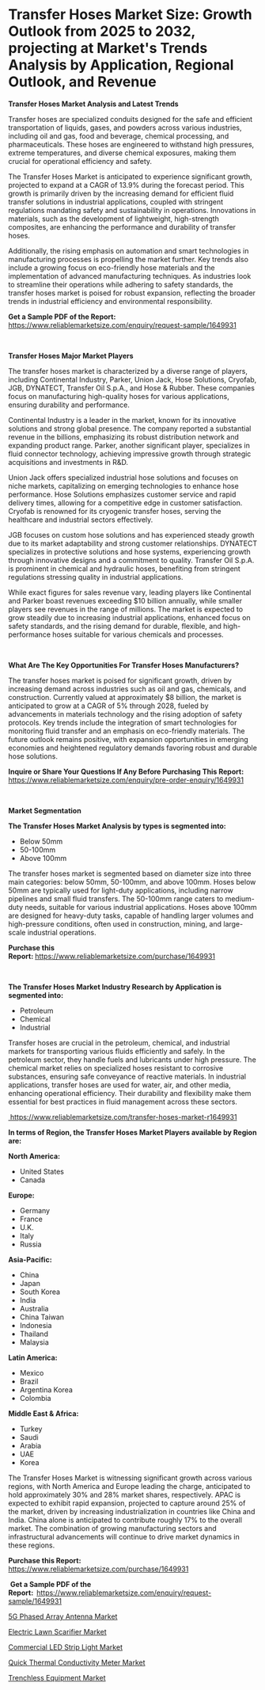 <p><h1>Transfer Hoses Market Size: Growth Outlook from 2025 to 2032, projecting at Market's Trends Analysis by Application, Regional Outlook, and Revenue</h1></p><p><strong>Transfer Hoses Market Analysis and Latest Trends</strong></p>
<p><p>Transfer hoses are specialized conduits designed for the safe and efficient transportation of liquids, gases, and powders across various industries, including oil and gas, food and beverage, chemical processing, and pharmaceuticals. These hoses are engineered to withstand high pressures, extreme temperatures, and diverse chemical exposures, making them crucial for operational efficiency and safety.</p><p>The Transfer Hoses Market is anticipated to experience significant growth, projected to expand at a CAGR of 13.9% during the forecast period. This growth is primarily driven by the increasing demand for efficient fluid transfer solutions in industrial applications, coupled with stringent regulations mandating safety and sustainability in operations. Innovations in materials, such as the development of lightweight, high-strength composites, are enhancing the performance and durability of transfer hoses.</p><p>Additionally, the rising emphasis on automation and smart technologies in manufacturing processes is propelling the market further. Key trends also include a growing focus on eco-friendly hose materials and the implementation of advanced manufacturing techniques. As industries look to streamline their operations while adhering to safety standards, the transfer hoses market is poised for robust expansion, reflecting the broader trends in industrial efficiency and environmental responsibility.</p></p>
<p><strong>Get a Sample PDF of the Report:&nbsp;</strong> <a href="https://www.reliablemarketsize.com/enquiry/request-sample/1649931?utm_campaign=1901&utm_medium=2&utm_source=Github&utm_content=ia&utm_term=08042025&utm_id=transfer-hoses">https://www.reliablemarketsize.com/enquiry/request-sample/1649931</a></p>
<p>&nbsp;</p>
<p><strong>Transfer Hoses Major Market Players</strong></p>
<p><p>The transfer hoses market is characterized by a diverse range of players, including Continental Industry, Parker, Union Jack, Hose Solutions, Cryofab, JGB, DYNATECT, Transfer Oil S.p.A., and Hose & Rubber. These companies focus on manufacturing high-quality hoses for various applications, ensuring durability and performance.</p><p>Continental Industry is a leader in the market, known for its innovative solutions and strong global presence. The company reported a substantial revenue in the billions, emphasizing its robust distribution network and expanding product range. Parker, another significant player, specializes in fluid connector technology, achieving impressive growth through strategic acquisitions and investments in R&D.</p><p>Union Jack offers specialized industrial hose solutions and focuses on niche markets, capitalizing on emerging technologies to enhance hose performance. Hose Solutions emphasizes customer service and rapid delivery times, allowing for a competitive edge in customer satisfaction. Cryofab is renowned for its cryogenic transfer hoses, serving the healthcare and industrial sectors effectively.</p><p>JGB focuses on custom hose solutions and has experienced steady growth due to its market adaptability and strong customer relationships. DYNATECT specializes in protective solutions and hose systems, experiencing growth through innovative designs and a commitment to quality. Transfer Oil S.p.A. is prominent in chemical and hydraulic hoses, benefiting from stringent regulations stressing quality in industrial applications.</p><p>While exact figures for sales revenue vary, leading players like Continental and Parker boast revenues exceeding $10 billion annually, while smaller players see revenues in the range of millions. The market is expected to grow steadily due to increasing industrial applications, enhanced focus on safety standards, and the rising demand for durable, flexible, and high-performance hoses suitable for various chemicals and processes.</p></p>
<p>&nbsp;</p>
<p><strong>What Are The Key Opportunities For Transfer Hoses Manufacturers?</strong></p>
<p><p>The transfer hoses market is poised for significant growth, driven by increasing demand across industries such as oil and gas, chemicals, and construction. Currently valued at approximately $8 billion, the market is anticipated to grow at a CAGR of 5% through 2028, fueled by advancements in materials technology and the rising adoption of safety protocols. Key trends include the integration of smart technologies for monitoring fluid transfer and an emphasis on eco-friendly materials. The future outlook remains positive, with expansion opportunities in emerging economies and heightened regulatory demands favoring robust and durable hose solutions.</p></p>
<p><strong>Inquire or Share Your Questions If Any Before Purchasing This Report:</strong> <a href="https://www.reliablemarketsize.com/enquiry/pre-order-enquiry/1649931?utm_campaign=1901&utm_medium=2&utm_source=Github&utm_content=ia&utm_term=08042025&utm_id=transfer-hoses">https://www.reliablemarketsize.com/enquiry/pre-order-enquiry/1649931</a></p>
<p>&nbsp;</p>
<p><strong>Market Segmentation</strong></p>
<p><strong>The Transfer Hoses Market Analysis by types is segmented into:</strong></p>
<p><ul><li>Below 50mm</li><li>50-100mm</li><li>Above 100mm</li></ul></p>
<p><p>The transfer hoses market is segmented based on diameter size into three main categories: below 50mm, 50-100mm, and above 100mm. Hoses below 50mm are typically used for light-duty applications, including narrow pipelines and small fluid transfers. The 50-100mm range caters to medium-duty needs, suitable for various industrial applications. Hoses above 100mm are designed for heavy-duty tasks, capable of handling larger volumes and high-pressure conditions, often used in construction, mining, and large-scale industrial operations.</p></p>
<p><strong>Purchase this Report:&nbsp;</strong><a href="https://www.reliablemarketsize.com/purchase/1649931?utm_campaign=1901&utm_medium=2&utm_source=Github&utm_content=ia&utm_term=08042025&utm_id=transfer-hoses">https://www.reliablemarketsize.com/purchase/1649931</a></p>
<p>&nbsp;</p>
<p><strong>The Transfer Hoses Market Industry Research by Application is segmented into:</strong></p>
<p><ul><li>Petroleum</li><li>Chemical</li><li>Industrial</li></ul></p>
<p><p>Transfer hoses are crucial in the petroleum, chemical, and industrial markets for transporting various fluids efficiently and safely. In the petroleum sector, they handle fuels and lubricants under high pressure. The chemical market relies on specialized hoses resistant to corrosive substances, ensuring safe conveyance of reactive materials. In industrial applications, transfer hoses are used for water, air, and other media, enhancing operational efficiency. Their durability and flexibility make them essential for best practices in fluid management across these sectors.</p></p>
<p><a href="https://www.reliablemarketsize.com/transfer-hoses-market-r1649931?utm_campaign=1901&utm_medium=2&utm_source=Github&utm_content=ia&utm_term=08042025&utm_id=transfer-hoses">&nbsp;https://www.reliablemarketsize.com/transfer-hoses-market-r1649931</a></p>
<p><strong>In terms of Region, the Transfer Hoses Market Players available by Region are:</strong></p>
<p>
    <p> <strong> North America: </strong>
        <ul>
            <li>United States</li>
            <li>Canada</li>
        </ul>
        </p> 
    <p> <strong> Europe: </strong>
        <ul>
            <li>Germany</li>
            <li>France</li>
            <li>U.K.</li>
            <li>Italy</li>
            <li>Russia</li>
        </ul>
        </p> 
    <p> <strong> Asia-Pacific: </strong>
        <ul>
            <li>China</li>
            <li>Japan</li>
            <li>South Korea</li>
            <li>India</li>
            <li>Australia</li>
            <li>China Taiwan</li>
            <li>Indonesia</li>
            <li>Thailand</li>
            <li>Malaysia</li>
        </ul>
        </p> 
    <p> <strong> Latin America: </strong>
        <ul>
            <li>Mexico</li>
            <li>Brazil</li>
            <li>Argentina Korea</li>
            <li>Colombia</li>
        </ul>
        </p> 
    <p> <strong> Middle East & Africa: </strong>
        <ul>
            <li>Turkey</li>
            <li>Saudi</li>
            <li>Arabia</li>
            <li>UAE</li>
            <li>Korea</li>
        </ul>
    </p>
    </p>
<p><p>The Transfer Hoses Market is witnessing significant growth across various regions, with North America and Europe leading the charge, anticipated to hold approximately 30% and 28% market shares, respectively. APAC is expected to exhibit rapid expansion, projected to capture around 25% of the market, driven by increasing industrialization in countries like China and India. China alone is anticipated to contribute roughly 17% to the overall market. The combination of growing manufacturing sectors and infrastructural advancements will continue to drive market dynamics in these regions.</p></p>
<p><strong>Purchase this Report: </strong><a href="https://www.reliablemarketsize.com/purchase/1649931?utm_campaign=1901&utm_medium=2&utm_source=Github&utm_content=ia&utm_term=08042025&utm_id=transfer-hoses">https://www.reliablemarketsize.com/purchase/1649931</a></p>
<p>&nbsp;<strong>Get a Sample PDF of the Report:&nbsp;&nbsp;</strong><a href="https://www.reliablemarketsize.com/enquiry/request-sample/1649931?utm_campaign=1901&utm_medium=2&utm_source=Github&utm_content=ia&utm_term=08042025&utm_id=transfer-hoses">https://www.reliablemarketsize.com/enquiry/request-sample/1649931</a></p>
<p><strong></strong></p>
<p><p><a href="https://github.com/nsmifidget3/Market-Research-Report-List-1/blob/main/5g-phased-array-antenna-market.md?utm_campaign=1901&utm_medium=2&utm_source=Github&utm_content=ia&utm_term=08042025&utm_id=transfer-hoses">5G Phased Array Antenna Market</a></p><p><a href="https://github.com/bozzoquishmd/Market-Research-Report-List-1/blob/main/electric-lawn-scarifier-market.md?utm_campaign=1901&utm_medium=2&utm_source=Github&utm_content=ia&utm_term=08042025&utm_id=transfer-hoses">Electric Lawn Scarifier Market</a></p><p><a href="https://github.com/wiltsdeenyuw/Market-Research-Report-List-1/blob/main/commercial-led-strip-light-market.md?utm_campaign=1901&utm_medium=2&utm_source=Github&utm_content=ia&utm_term=08042025&utm_id=transfer-hoses">Commercial LED Strip Light Market</a></p><p><a href="https://github.com/fabrehugessf/Market-Research-Report-List-1/blob/main/quick-thermal-conductivity-meter-market.md?utm_campaign=1901&utm_medium=2&utm_source=Github&utm_content=ia&utm_term=08042025&utm_id=transfer-hoses">Quick Thermal Conductivity Meter Market</a></p><p><a href="https://github.com/orlinvisonju/Market-Research-Report-List-1/blob/main/trenchless-equipment-market.md?utm_campaign=1901&utm_medium=2&utm_source=Github&utm_content=ia&utm_term=08042025&utm_id=transfer-hoses">Trenchless Equipment Market</a></p></p>